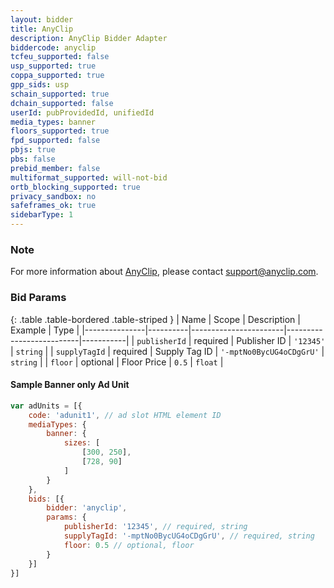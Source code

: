 ```yaml
---
layout: bidder
title: AnyClip
description: AnyClip Bidder Adapter
biddercode: anyclip
tcfeu_supported: false
usp_supported: true
coppa_supported: true
gpp_sids: usp
schain_supported: true
dchain_supported: false
userId: pubProvidedId, unifiedId
media_types: banner
floors_supported: true
fpd_supported: false
pbjs: true
pbs: false
prebid_member: false
multiformat_supported: will-not-bid
ortb_blocking_supported: true
privacy_sandbox: no
safeframes_ok: true
sidebarType: 1
---
```


### Note

For more information about [AnyClip](https://www.anyclip.com), please contact <support@anyclip.com>.

### Bid Params

{: .table .table-bordered .table-striped }
| Name          | Scope    | Description           | Example                  | Type      |
|---------------|----------|-----------------------|--------------------------|-----------|
| `publisherId` | required | Publisher ID          | `'12345'`                | `string`  |
| `supplyTagId` | required | Supply Tag ID         | `'-mptNo0BycUG4oCDgGrU'` | `string`  |
| `floor`       | optional | Floor Price           | `0.5`                    | `float`   |

#### Sample Banner only Ad Unit

```js
var adUnits = [{
    code: 'adunit1', // ad slot HTML element ID  
    mediaTypes: {
        banner: {
            sizes: [
                [300, 250],
                [728, 90]
            ]
        }
    },
    bids: [{
        bidder: 'anyclip',
        params: {
            publisherId: '12345', // required, string
            supplyTagId: '-mptNo0BycUG4oCDgGrU', // required, string
            floor: 0.5 // optional, floor
        }
    }]
}]
```

